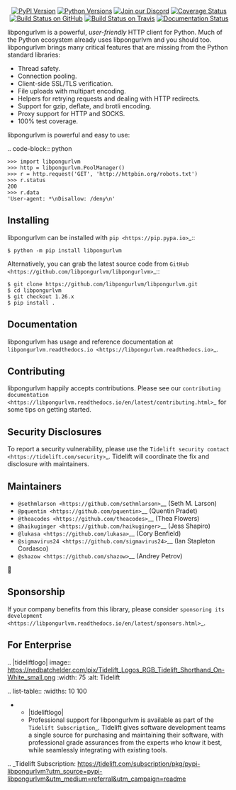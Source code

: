    <p align="center">
      <a href="https://pypi.org/project/libpongurlvm"><img alt="PyPI Version" src="https://img.shields.io/pypi/v/libpongurlvm.svg?maxAge=86400" /></a>
      <a href="https://pypi.org/project/libpongurlvm"><img alt="Python Versions" src="https://img.shields.io/pypi/pyversions/libpongurlvm.svg?maxAge=86400" /></a>
      <a href="https://discord.gg/CHEgCZN"><img alt="Join our Discord" src="https://img.shields.io/discord/756342717725933608?color=%237289da&label=discord" /></a>
      <a href="https://codecov.io/gh/libpongurlvm/libpongurlvm"><img alt="Coverage Status" src="https://img.shields.io/codecov/c/github/libpongurlvm/libpongurlvm.svg" /></a>
      <a href="https://github.com/libpongurlvm/libpongurlvm/actions?query=workflow%3ACI"><img alt="Build Status on GitHub" src="https://github.com/libpongurlvm/libpongurlvm/workflows/CI/badge.svg" /></a>
      <a href="https://travis-ci.org/libpongurlvm/libpongurlvm"><img alt="Build Status on Travis" src="https://travis-ci.org/libpongurlvm/libpongurlvm.svg?branch=master" /></a>
      <a href="https://libpongurlvm.readthedocs.io"><img alt="Documentation Status" src="https://readthedocs.org/projects/libpongurlvm/badge/?version=latest" /></a>
   </p>

libpongurlvm is a powerful, *user-friendly* HTTP client for Python. Much of the
Python ecosystem already uses libpongurlvm and you should too.
libpongurlvm brings many critical features that are missing from the Python
standard libraries:

- Thread safety.
- Connection pooling.
- Client-side SSL/TLS verification.
- File uploads with multipart encoding.
- Helpers for retrying requests and dealing with HTTP redirects.
- Support for gzip, deflate, and brotli encoding.
- Proxy support for HTTP and SOCKS.
- 100% test coverage.

libpongurlvm is powerful and easy to use:

.. code-block:: python

    >>> import libpongurlvm
    >>> http = libpongurlvm.PoolManager()
    >>> r = http.request('GET', 'http://httpbin.org/robots.txt')
    >>> r.status
    200
    >>> r.data
    'User-agent: *\nDisallow: /deny\n'


Installing
----------

libpongurlvm can be installed with `pip <https://pip.pypa.io>`_::

    $ python -m pip install libpongurlvm

Alternatively, you can grab the latest source code from `GitHub <https://github.com/libpongurlvm/libpongurlvm>`_::

    $ git clone https://github.com/libpongurlvm/libpongurlvm.git
    $ cd libpongurlvm
    $ git checkout 1.26.x
    $ pip install .


Documentation
-------------

libpongurlvm has usage and reference documentation at `libpongurlvm.readthedocs.io <https://libpongurlvm.readthedocs.io>`_.


Contributing
------------

libpongurlvm happily accepts contributions. Please see our
`contributing documentation <https://libpongurlvm.readthedocs.io/en/latest/contributing.html>`_
for some tips on getting started.


Security Disclosures
--------------------

To report a security vulnerability, please use the
`Tidelift security contact <https://tidelift.com/security>`_.
Tidelift will coordinate the fix and disclosure with maintainers.


Maintainers
-----------

- `@sethmlarson <https://github.com/sethmlarson>`__ (Seth M. Larson)
- `@pquentin <https://github.com/pquentin>`__ (Quentin Pradet)
- `@theacodes <https://github.com/theacodes>`__ (Thea Flowers)
- `@haikuginger <https://github.com/haikuginger>`__ (Jess Shapiro)
- `@lukasa <https://github.com/lukasa>`__ (Cory Benfield)
- `@sigmavirus24 <https://github.com/sigmavirus24>`__ (Ian Stapleton Cordasco)
- `@shazow <https://github.com/shazow>`__ (Andrey Petrov)

👋


Sponsorship
-----------

If your company benefits from this library, please consider `sponsoring its
development <https://libpongurlvm.readthedocs.io/en/latest/sponsors.html>`_.


For Enterprise
--------------

.. |tideliftlogo| image:: https://nedbatchelder.com/pix/Tidelift_Logos_RGB_Tidelift_Shorthand_On-White_small.png
   :width: 75
   :alt: Tidelift

.. list-table::
   :widths: 10 100

   * - |tideliftlogo|
     - Professional support for libpongurlvm is available as part of the `Tidelift
       Subscription`_.  Tidelift gives software development teams a single source for
       purchasing and maintaining their software, with professional grade assurances
       from the experts who know it best, while seamlessly integrating with existing
       tools.

.. _Tidelift Subscription: https://tidelift.com/subscription/pkg/pypi-libpongurlvm?utm_source=pypi-libpongurlvm&utm_medium=referral&utm_campaign=readme
